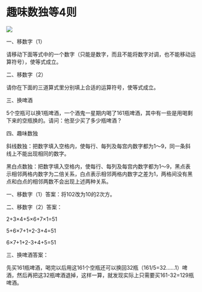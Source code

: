 # 趣味数独等4则

![](http://www.yilinzazhi.com/images/yili/yili201306/yili20130684.jpg)

一、移数字（1）

请移动下面等式中的一个数字（只能是数字，而且不能将数字对调，也不能移动运算符号），使等式成立。

二、移数字（2）

请你在下面的三道算式里分别填上合适的运算符号，使等式成立。

三、换啤酒

5个空瓶可以换1瓶啤酒，一个酒鬼一星期内喝了161瓶啤酒，其中有一些是用喝剩下来的空瓶换的。请问：他至少买了多少瓶啤酒？

四、趣味数独

斜线数独：把数字填入空格内，使每行、每列及每宫内数字都为1～9，同一条斜线上不能出现相同的数字。

黑白点数独：把数字填入空格内，使每行、每列及每宫内数字都为1～9，黑点表示相邻两格内数字为二倍关系，白点表示相邻两格内数字之差为1，两格间没有黑点和白点的相邻两数不会出现上述两种关系。

一、移数字（1）答案：将102改为10的2次方。

二、移数字（2）答案：

2+3×4+5×6+7×1=51

5+6×7+1+2-3+4=51

6×7+1+2-3+4+5=51

三、换啤酒答案：

先买161瓶啤酒，喝完以后用这161个空瓶还可以换回32瓶（161/5=32……1）啤酒，然后再把这32瓶啤酒退掉，这样一算，就发现实际上只需要买161-32=129瓶啤酒。